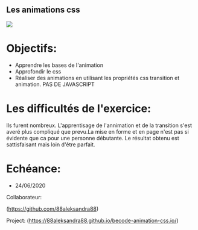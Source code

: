 ## Les animations css
<img src="https://media2.giphy.com/media/3ov9k3yFi2YmRO4MTe/source.gif">

 # Objectifs:

- Apprendre les bases de l'animation
- Approfondir le css
- Réaliser des animations en utilisant les propriétés css transition et animation. PAS DE JAVASCRIPT


# Les difficultés de l'exercice:

Ils furent nombreux. L'apprentisage de l'annimation et de la transition s'est averé plus compliqué que prevu.La mise en forme et en page n'est pas si évidente que ca pour une personne débutante. Le résultat obtenu est sattisfaisant mais loin d'être parfait.

# Echéance:

- 24/06/2020

Collaborateur:

(https://github.com/88aleksandra88)

Project: (https://88aleksandra88.github.io/becode-animation-css.io/)
